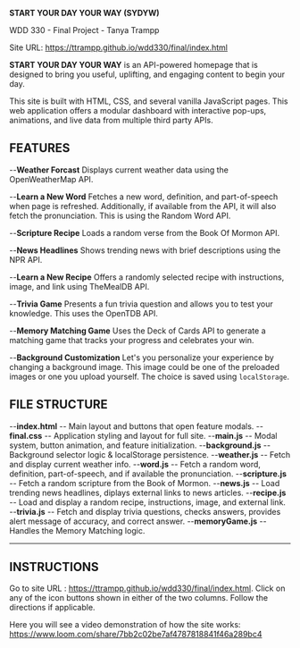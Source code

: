 **START YOUR DAY YOUR WAY (SYDYW)**

WDD 330 - Final Project - Tanya Trampp

Site URL: https://ttrampp.github.io/wdd330/final/index.html 


**START YOUR DAY YOUR WAY**
is an API-powered homepage that is designed to bring you useful, uplifting, and engaging content to begin your day.

This site is built with HTML, CSS, and several vanilla JavaScript pages.
This web application offers a modular dashboard with interactive pop-ups, animations, and live data from multiple third party APIs.

## FEATURES

--**Weather Forcast**
    Displays current weather data using the OpenWeatherMap API.

--**Learn a New Word**
    Fetches a new word, definition, and part-of-speech when page is refreshed. 
    Additionally, if available from the API, it will also fetch the pronunciation.
    This is using the Random Word API.

--**Scripture Recipe**
    Loads a random verse from the Book Of Mormon API.

--**News Headlines**
    Shows trending news with brief descriptions using the NPR API.

--**Learn a New Recipe**
    Offers a randomly selected recipe with instructions, image, and link using TheMealDB API.

--**Trivia Game**
    Presents a fun trivia question and allows you to test your knowledge.
    This uses the OpenTDB API.

--**Memory Matching Game**
    Uses the Deck of Cards API to generate a matching game that tracks your progress and celebrates your win.

--**Background Customization**
    Let's you personalize your experience by changing a background image. This image could be one of the preloaded images or one you upload yourself. The choice is saved using `localStorage`.


## FILE STRUCTURE

--**index.html**        -- Main layout and buttons that open feature modals.
--**final.css**         -- Application styling and layout for full site.
--**main.js**           -- Modal system, button animation, and feature initialization.
--**background.js**     -- Background selector logic & localStorage persistence.
--**weather.js**        -- Fetch and display current weather info.
--**word.js**           -- Fetch a random word, definition, part-of-speech, and if available the pronunciation.
--**scripture.js**      -- Fetch a random scripture from the Book of Mormon.
--**news.js**           -- Load trending news headlines, diplays external links to news articles.
--**recipe.js**         -- Load and display a random recipe, instructions, image, and external link. 
--**trivia.js**         -- Fetch and display trivia questions, checks answers, provides alert message of accuracy, and correct answer.
--**memoryGame.js**     -- Handles the Memory Matching logic.


-----

## INSTRUCTIONS


Go to site URL : https://ttrampp.github.io/wdd330/final/index.html. 
Click on any of the icon buttons shown in either of the two columns.
Follow the directions if applicable.

Here you will see a video demonstration of how the site works:
https://www.loom.com/share/7bb2c02be7af4787818841f46a289bc4 